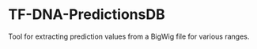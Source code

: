# TF-DNA-PredictionsDB
Tool for extracting prediction values from a BigWig file for various ranges.
